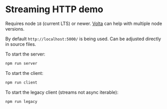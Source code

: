 # Streaming HTTP demo

Requires node `18` (current LTS) or newer. [Volta](https://volta.sh/) can help with multiple node versions.

By default `http://localhost:5000/` is being used.
Can be adjusted directly in source files.

To start the server:

```bash
npm run server
```

To start the client:

```bash
npm run client
```

To start the legacy client (streams not async iterable):

```bash
npm run legacy
```
